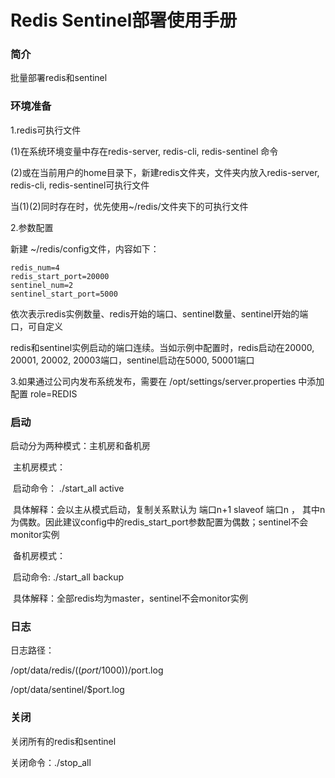 # Redis Sentinel部署使用手册

### 简介

批量部署redis和sentinel



### 环境准备

1.redis可执行文件

(1)在系统环境变量中存在redis-server, redis-cli, redis-sentinel 命令

(2)或在当前用户的home目录下，新建redis文件夹，文件夹内放入redis-server, redis-cli, redis-sentinel可执行文件

当(1)(2)同时存在时，优先使用~/redis/文件夹下的可执行文件



2.参数配置

新建 ~/redis/config文件，内容如下：

```
redis_num=4
redis_start_port=20000
sentinel_num=2
sentinel_start_port=5000
```

依次表示redis实例数量、redis开始的端口、sentinel数量、sentinel开始的端口，可自定义

redis和sentinel实例启动的端口连续。当如示例中配置时，redis启动在20000, 20001, 20002, 20003端口，sentinel启动在5000, 50001端口



3.如果通过公司内发布系统发布，需要在 /opt/settings/server.properties 中添加配置 role=REDIS

### 启动

启动分为两种模式：主机房和备机房

​	主机房模式：

​		启动命令： ./start_all active

​		具体解释：会以主从模式启动，复制关系默认为 端口n+1 slaveof 端口n ， 其中n为偶数。因此建议config中的redis_start_port参数配置为偶数；sentinel不会monitor实例

​	备机房模式：

​		启动命令:   ./start_all backup

​		具体解释：全部redis均为master，sentinel不会monitor实例



### 日志

日志路径：

/opt/data/redis/$((port/1000))/$port.log

/opt/data/sentinel/$port.log



### 关闭

关闭所有的redis和sentinel

关闭命令：./stop_all